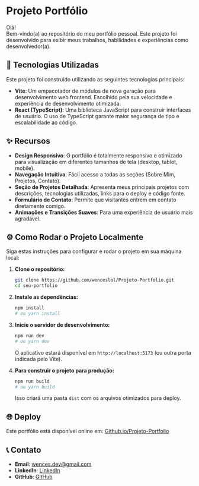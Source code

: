# Projeto Portfólio

Olá!  
Bem-vindo(a) ao repositório do meu portfólio pessoal. Este projeto foi desenvolvido para exibir meus trabalhos, habilidades e experiências como desenvolvedor(a).

## 🚀 Tecnologias Utilizadas

Este projeto foi construído utilizando as seguintes tecnologias principais:

* **Vite**: Um empacotador de módulos de nova geração para desenvolvimento web frontend. Escolhido pela sua velocidade e experiência de desenvolvimento otimizada.
* **React (TypeScript)**: Uma biblioteca JavaScript para construir interfaces de usuário. O uso de TypeScript garante maior segurança de tipo e escalabilidade ao código.

## ✨ Recursos

* **Design Responsivo**: O portfólio é totalmente responsivo e otimizado para visualização em diferentes tamanhos de tela (desktop, tablet, mobile).
* **Navegação Intuitiva**: Fácil acesso a todas as seções (Sobre Mim, Projetos, Contato).
* **Seção de Projetos Detalhada**: Apresenta meus principais projetos com descrições, tecnologias utilizadas, links para o deploy e código fonte.
* **Formulário de Contato**: Permite que visitantes entrem em contato diretamente comigo.
* **Animações e Transições Suaves**: Para uma experiência de usuário mais agradável.

## ⚙️ Como Rodar o Projeto Localmente

Siga estas instruções para configurar e rodar o projeto em sua máquina local:

1.  **Clone o repositório:**
    ```bash
    git clone https://github.com/wenceslol/Projeto-Portfolio.git
    cd seu-portfolio
    ```

2.  **Instale as dependências:**
    ```bash
    npm install
    # ou yarn install
    ```

3.  **Inicie o servidor de desenvolvimento:**
    ```bash
    npm run dev
    # ou yarn dev
    ```
    O aplicativo estará disponível em `http://localhost:5173` (ou outra porta indicada pelo Vite).

4.  **Para construir o projeto para produção:**
    ```bash
    npm run build
    # ou yarn build
    ```
    Isso criará uma pasta `dist` com os arquivos otimizados para deploy.

## 🌐 Deploy

Este portfólio está disponível online em: [Github.io/Projeto-Portfolio](https://wenceslol.github.io/Projeto-Portfolio/)

## 📞 Contato

* **Email**: [wences.dev@gmail.com](mailto:wences.dev@gmail.com)
* **LinkedIn**: [LinkedIn](https://www.linkedin.com/in/thiago-wenceslau/)
* **GitHub**: [GitHub](https://github.com/wenceslol/)
